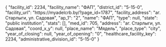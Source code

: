 {
    "facility_id": 2234,
    "facility_name": "ФАП",
    "district_id": "5-15-0",
    "facility_url": "https:\/\/myadelcrb.by\/?page_id=1787",
    "facility_address": "аг. Старлыги, ул. Садовая",
    "ap_1": "2",
    "name": "ФАП",
    "type": null,
    "state": "public institution",
    "stats": [],
    "med_id": 705,
    "address": "аг. Старлыги, ул. Садовая",
    "coord_x_y": null,
    "place_name": "Мядель",
    "place_type": "city",
    "year_of_closing": null,
    "year_of_opening": "0",
    "healthcare_facility_key": 2234,
    "administrative_division_id": "5-15-0"
}